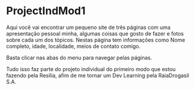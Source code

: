 # ProjectIndMod1

Aqui você vai encontrar um pequeno site de três páginas com uma apresentação pessoal minha, algumas coisas que gosto de fazer e fotos sobre cada um dos tópicos.
Nestas página tem informações como Nome completo, idade, localidade, meios de contato comigo.

Basta clicar nas abas do menu para navegar pelas páginas.

Tudo isso faz parte do projeto individual do primeiro modo que estou fazendo pela Resilia, afim de me tornar um Dev Learning pela RaiaDrogasil S.A.